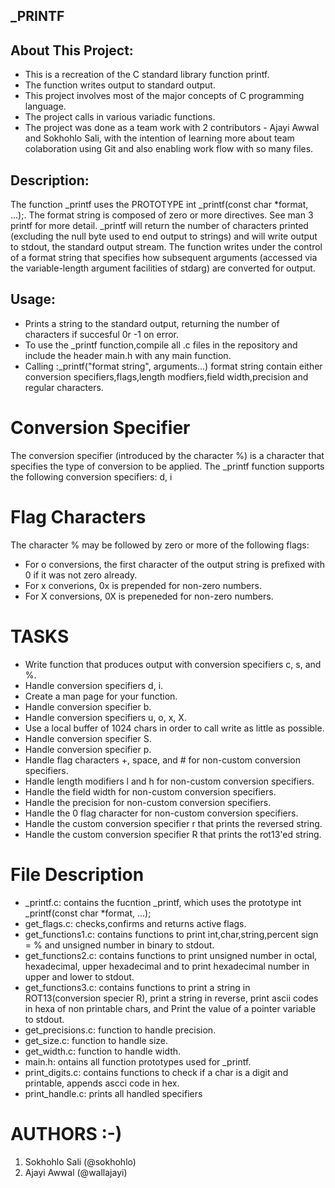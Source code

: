 
_PRINTF
-----------------------------------------------

About This Project:
-----------------------------------------------------------

* This is a recreation of the C standard library function printf.
* The function writes output to standard output.
* This project involves most of the major concepts of C programming language.
* The project calls in various variadic functions.
* The project was done as a team work with 2 contributors - Ajayi Awwal and Sokhohlo Sali, with the intention of learning more about team colaboration using Git and also enabling work flow with so many files.

Description:
--------------------------------------------

The function _printf uses the PROTOTYPE int _printf(const char *format, ...);. The format string is composed of zero or more directives. See man 3 printf for more detail. _printf will return the number of characters printed (excluding the null byte used to end output to strings) and will write output to stdout, the standard output stream. The function writes under the control of a format string that specifies how subsequent arguments (accessed via the variable-length argument facilities of stdarg) are converted for output.


Usage:
------------------------------------------
* Prints a string to the standard output, returning the number of characters if succesful 0r -1 on error.
* To use the _printf function,compile all .c files in the repository and include the header main.h with any main function.
* Calling :_printf("format string", arguments...) format string contain either conversion specifiers,flags,length modfiers,field width,precision and regular characters.

Conversion Specifier
========================================
The conversion specifier (introduced by the character %) is a character that specifies the type of conversion to be applied. The _printf function supports the following conversion specifiers: d, i

Flag Characters
=================================
The character % may be followed by zero or more of the following flags:

* For o conversions, the first character of the output string is prefixed with 0 if it was not zero already.
* For x converions, 0x is prepended for non-zero numbers.
* For X conversions, 0X is prepeneded for non-zero numbers.


TASKS
======================================

* Write function that produces output with conversion specifiers c, s, and %.
* Handle conversion specifiers d, i.
* Create a man page for your function.
* Handle conversion specifier b.
* Handle conversion specifiers u, o, x, X.
* Use a local buffer of 1024 chars in order to call write as little as possible.
* Handle conversion specifier S.
* Handle conversion specifier p.
* Handle flag characters +, space, and # for non-custom conversion specifiers.
* Handle length modifiers l and h for non-custom conversion specifiers.
* Handle the field width for non-custom conversion specifiers.
* Handle the precision for non-custom conversion specifiers.
* Handle the 0 flag character for non-custom conversion specifiers.
* Handle the custom conversion specifier r that prints the reversed string.
* Handle the custom conversion specifier R that prints the rot13'ed string.


File Description
=========================================

* _printf.c: contains the fucntion _printf, which uses the prototype int _printf(const char *format, ...);
* get_flags.c: checks,confirms and returns active flags.
* get_functions1.c: contains functions to print int,char,string,percent sign = % and unsigned number in binary to stdout.
* get_functions2.c: contains functions to print unsigned number in octal, hexadecimal, upper hexadecimal and to print hexadecimal number in upper and lower to stdout.
* get_functions3.c: contains functions to print a string in ROT13(conversion specier R), print a string in reverse, print ascii codes in hexa of non printable chars, and Print the value of a pointer variable to stdout.
* get_precisions.c: function to handle precision.
* get_size.c: function to handle size.
* get_width.c: function to handle width.
* main.h: ontains all function prototypes used for _printf.
* print_digits.c: contains functions to check if a char is a digit and printable, appends ascci code in hex.
* print_handle.c: prints all handled specifiers

AUTHORS :-)
=======================================
1. Sokhohlo Sali (@sokhohlo)
2. Ajayi Awwal (@wallajayi)
